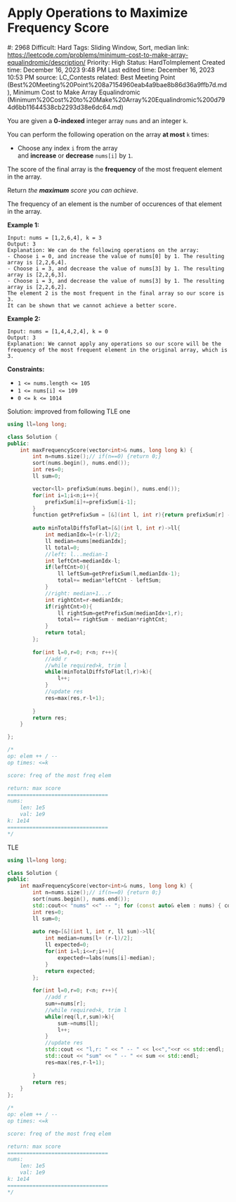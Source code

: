 # Apply Operations to Maximize Frequency Score

#: 2968
Difficult: Hard
Tags: Sliding Window, Sort, median
link: https://leetcode.com/problems/minimum-cost-to-make-array-equalindromic/description/
Priority: High
Status: HardToImplement
Created time: December 16, 2023 9:48 PM
Last edited time: December 16, 2023 10:53 PM
source: LC_Contests
related: Best Meeting Point (Best%20Meeting%20Point%208a7154960eab4a9bae8b86d36a9ffb7d.md), Minimum Cost to Make Array Equalindromic (Minimum%20Cost%20to%20Make%20Array%20Equalindromic%200d794d6bb11644538cb2293d38e6dc64.md)

You are given a **0-indexed** integer array `nums` and an integer `k`.

You can perform the following operation on the array **at most** `k` times:

- Choose any index `i` from the array and **increase** or **decrease** `nums[i]` by `1`.

The score of the final array is the **frequency** of the most frequent element in the array.

Return *the **maximum** score you can achieve*.

The frequency of an element is the number of occurences of that element in the array.

**Example 1:**

```
Input: nums = [1,2,6,4], k = 3
Output: 3
Explanation: We can do the following operations on the array:
- Choose i = 0, and increase the value of nums[0] by 1. The resulting array is [2,2,6,4].
- Choose i = 3, and decrease the value of nums[3] by 1. The resulting array is [2,2,6,3].
- Choose i = 3, and decrease the value of nums[3] by 1. The resulting array is [2,2,6,2].
The element 2 is the most frequent in the final array so our score is 3.
It can be shown that we cannot achieve a better score.

```

**Example 2:**

```
Input: nums = [1,4,4,2,4], k = 0
Output: 3
Explanation: We cannot apply any operations so our score will be the frequency of the most frequent element in the original array, which is 3.

```

**Constraints:**

- `1 <= nums.length <= 105`
- `1 <= nums[i] <= 109`
- `0 <= k <= 1014`

Solution: improved from following TLE one

```cpp
using ll=long long;

class Solution {
public:
    int maxFrequencyScore(vector<int>& nums, long long k) {
        int n=nums.size();// if(n==0) {return 0;}
        sort(nums.begin(), nums.end());
        int res=0;
        ll sum=0;

        vector<ll> prefixSum(nums.begin(), nums.end());
        for(int i=1;i<n;i++){
            prefixSum[i]+=prefixSum[i-1];
        }
        function getPrefixSum = [&](int l, int r){return prefixSum[r] - (l==0?0:prefixSum[l-1]);};
        
        auto minTotalDiffsToFlat=[&](int l, int r)->ll{
            int medianIdx=l+(r-l)/2;
            ll median=nums[medianIdx];
            ll total=0;
            //left: l...median-1
            int leftCnt=medianIdx-l;
            if(leftCnt>0){
                ll leftSum=getPrefixSum(l,medianIdx-1);
                total+= median*leftCnt - leftSum;
            }
            //right: median+1...r
            int rightCnt=r-medianIdx;
            if(rightCnt>0){
                ll rightSum=getPrefixSum(medianIdx+1,r);
                total+= rightSum - median*rightCnt;
            }
            return total;
        };
        
        for(int l=0,r=0; r<n; r++){
            //add r
            //while required>k, trim l
            while(minTotalDiffsToFlat(l,r)>k){
                l++;
            }
            //update res
            res=max(res,r-l+1);
            
        }
        return res;
    }

};

/*
op: elem ++ / --
op times: <=k

score: freq of the most freq elem

return: max score
================================
nums:
    len: 1e5
    val: 1e9
k: 1e14
================================
*/
```

TLE

```cpp
using ll=long long;

class Solution {
public:
    int maxFrequencyScore(vector<int>& nums, long long k) {
        int n=nums.size();// if(n==0) {return 0;}
        sort(nums.begin(), nums.end());
        std::cout<< "nums" <<" -- "; for (const auto& elem : nums) { cout << setw(4) << elem << " "; } std::cout<<std::endl;
        int res=0;
        ll sum=0;
        
        auto req=[&](int l, int r, ll sum)->ll{
            int median=nums[l+ (r-l)/2];
            ll expected=0;
            for(int i=l;i<=r;i++){
                expected+=labs(nums[i]-median);
            }
            return expected;
        };
        
        for(int l=0,r=0; r<n; r++){
            //add r
            sum+=nums[r];
            //while required>k, trim l
            while(req(l,r,sum)>k){
                sum-=nums[l];
                l++;
            }
            //update res
            std::cout << "l,r: " << " -- " << l<<","<<r << std::endl;
            std::cout << "sum" << " -- " << sum << std::endl;
            res=max(res,r-l+1);
            
        }
        return res;
    }
};

/*
op: elem ++ / --
op times: <=k

score: freq of the most freq elem

return: max score
================================
nums:
    len: 1e5
    val: 1e9
k: 1e14
================================
*/
```